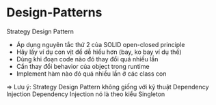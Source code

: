 # Design-Patterns
Strategy Design Pattern

- Áp dụng nguyên tắc thứ 2 của SOLID open-closed principle
- Hãy lấy ví dụ con vịt để dễ hiểu hơn (bay, ko bay ví dụ thế)
- Dùng khi đoạn code nào đó thay đổi quá nhiều lần
- Cần thay đổi behavior của object trong runtime
- Implement hàm nào đó quá nhiều lần ở các class con

=> Lưu ý: Strategy Design Pattern không giống với kỹ thuật Dependency Injection
Dependency Injection nó là theo kiểu Singleton
